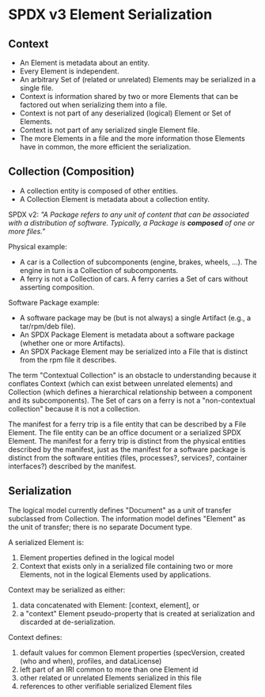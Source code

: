 # SPDX v3 Element Serialization

## Context
* An Element is metadata about an entity.
* Every Element is independent.
* An arbitrary Set of (related or unrelated) Elements may be serialized in a single file.
* Context is information shared by two or more Elements that can be factored out when serializing them into a file.
* Context is not part of any deserialized (logical) Element or Set of Elements.
* Context is not part of any serialized single Element file.
* The more Elements in a file and the more information those Elements have in common, the more efficient the serialization.

## Collection (Composition)
* A collection entity is composed of other entities.
* A Collection Element is metadata about a collection entity.

SPDX v2: *"A Package refers to any unit of content that can be associated with a distribution of software.
Typically, a Package is **composed** of one or more files."*

Physical example:
* A car is a Collection of subcomponents (engine, brakes, wheels, ...). The engine in turn is a Collection of subcomponents.
* A ferry is not a Collection of cars. A ferry carries a Set of cars without asserting composition.

Software Package example:
* A software package may be (but is not always) a single Artifact (e.g., a tar/rpm/deb file).
* An SPDX Package Element is metadata about a software package (whether one or more Artifacts).
* An SPDX Package Element may be serialized into a File that is distinct from the rpm file it describes.

The term "Contextual Collection" is an obstacle to understanding because it conflates
Context (which can exist between unrelated elements) and
Collection (which defines a hierarchical relationship between a component and its subcomponents).
The Set of cars on a ferry is not a "non-contextual collection" because it is not a collection.

The manifest for a ferry trip is a file entity that can be described by a File Element.
The file entity can be an office document or a serialized SPDX Element.
The manifest for a ferry trip is distinct from the physical entities described by the manifest,
just as the manifest for a software package is distinct from the software entities
(files, processes?, services?, container interfaces?) described by the manifest.

## Serialization

The logical model currently defines "Document" as a unit of transfer subclassed from Collection.
The information model defines "Element" as the unit of transfer; there is no separate Document type.

A serialized Element is:
1. Element properties defined in the logical model
2. Context that exists only in a serialized file containing two or more Elements, not in the logical Elements used by applications.

Context may be serialized as either:
1. data concatenated with Element: [context, element], or
2. a "context" Element pseudo-property that is created at serialization and discarded at de-serialization.

Context defines:
1. default values for common Element properties (specVersion, created (who and when), profiles, and dataLicense)
2. left part of an IRI common to more than one Element id
3. other related or unrelated Elements serialized in this file
4. references to other verifiable serialized Element files
